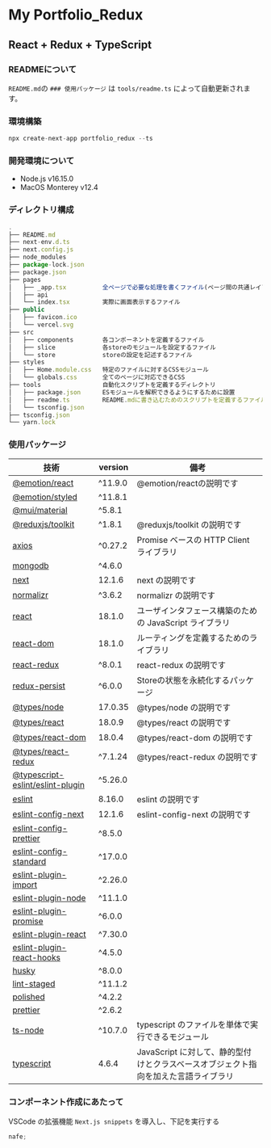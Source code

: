 # My Portfolio_Redux

## React + Redux + TypeScript

### READMEについて

`README.md`の `### 使用パッケージ` は `tools/readme.ts` によって自動更新されます。

### 環境構築

```ts
npx create-next-app portfolio_redux --ts
```

 ### 開発環境について

- Node.js v16.15.0
- MacOS Monterey v12.4

### ディレクトリ構成

```ts
.
├── README.md
├── next-env.d.ts
├── next.config.js
├── node_modules
├── package-lock.json
├── package.json
├── pages
│   ├── _app.tsx          全ページで必要な処理を書くファイル(ページ間の共通レイアウト・共通のstate・グローバルなCSS・各Routeコンポーネントのラップ・ReduxのProvider設定など)
│   ├── api
│   └── index.tsx         実際に画面表示するファイル
├── public
│   ├── favicon.ico
│   └── vercel.svg
├── src
│   ├── components        各コンポーネントを定義するファイル
│   ├── slice             各storeのモジュールを設定するファイル
│   └── store             storeの設定を記述するファイル
├── styles
│   ├── Home.module.css   特定のファイルに対するCSSモジュール
│   └── globals.css       全てのページに対応できるCSS
├── tools                 自動化スクリプトを定義するディレクトリ
│   ├── package.json      ESモジュールを解釈できるようにするために設置
│   ├── readme.ts         README.mdに書き込むためのスクリプトを定義するファイル
│   └── tsconfig.json
├── tsconfig.json
└── yarn.lock
```

### 使用パッケージ

| 技術 | version | 備考 |
| ---- | ------- | ---- |
| [@emotion/react](https://www.npmjs.com/package/@emotion/react) | ^11.9.0 | @emotion/reactの説明です |
| [@emotion/styled](https://www.npmjs.com/package/@emotion/styled) | ^11.8.1 |  |
| [@mui/material](https://www.npmjs.com/package/@mui/material) | ^5.8.1 |  |
| [@reduxjs/toolkit](https://www.npmjs.com/package/@reduxjs/toolkit) | ^1.8.1 | @reduxjs/toolkit の説明です |
| [axios](https://www.npmjs.com/package/axios) | ^0.27.2 | Promise ベースの HTTP Client ライブラリ |
| [mongodb](https://www.npmjs.com/package/mongodb) | ^4.6.0 |  |
| [next](https://www.npmjs.com/package/next) | 12.1.6 | next の説明です |
| [normalizr](https://www.npmjs.com/package/normalizr) | ^3.6.2 | normalizr の説明です |
| [react](https://www.npmjs.com/package/react) | 18.1.0 | ユーザインタフェース構築のための JavaScript ライブラリ |
| [react-dom](https://www.npmjs.com/package/react-dom) | 18.1.0 | ルーティングを定義するためのライブラリ |
| [react-redux](https://www.npmjs.com/package/react-redux) | ^8.0.1 | react-redux の説明です |
| [redux-persist](https://www.npmjs.com/package/redux-persist) | ^6.0.0 | Storeの状態を永続化するパッケージ |
| [@types/node](https://www.npmjs.com/package/@types/node) | 17.0.35 | @types/node の説明です |
| [@types/react](https://www.npmjs.com/package/@types/react) | 18.0.9 | @types/react の説明です |
| [@types/react-dom](https://www.npmjs.com/package/@types/react-dom) | 18.0.4 | @types/react-dom の説明です |
| [@types/react-redux](https://www.npmjs.com/package/@types/react-redux) | ^7.1.24 | @types/react-redux の説明です |
| [@typescript-eslint/eslint-plugin](https://www.npmjs.com/package/@typescript-eslint/eslint-plugin) | ^5.26.0 |  |
| [eslint](https://www.npmjs.com/package/eslint) | 8.16.0 | eslint の説明です |
| [eslint-config-next](https://www.npmjs.com/package/eslint-config-next) | 12.1.6 | eslint-config-next の説明です |
| [eslint-config-prettier](https://www.npmjs.com/package/eslint-config-prettier) | ^8.5.0 |  |
| [eslint-config-standard](https://www.npmjs.com/package/eslint-config-standard) | ^17.0.0 |  |
| [eslint-plugin-import](https://www.npmjs.com/package/eslint-plugin-import) | ^2.26.0 |  |
| [eslint-plugin-node](https://www.npmjs.com/package/eslint-plugin-node) | ^11.1.0 |  |
| [eslint-plugin-promise](https://www.npmjs.com/package/eslint-plugin-promise) | ^6.0.0 |  |
| [eslint-plugin-react](https://www.npmjs.com/package/eslint-plugin-react) | ^7.30.0 |  |
| [eslint-plugin-react-hooks](https://www.npmjs.com/package/eslint-plugin-react-hooks) | ^4.5.0 |  |
| [husky](https://www.npmjs.com/package/husky) | ^8.0.0 |  |
| [lint-staged](https://www.npmjs.com/package/lint-staged) | ^11.1.2 |  |
| [polished](https://www.npmjs.com/package/polished) | ^4.2.2 |  |
| [prettier](https://www.npmjs.com/package/prettier) | ^2.6.2 |  |
| [ts-node](https://www.npmjs.com/package/ts-node) | ^10.7.0 | typescript のファイルを単体で実行できるモジュール |
| [typescript](https://www.npmjs.com/package/typescript) | 4.6.4 | JavaScript に対して、静的型付けとクラスベースオブジェクト指向を加えた言語ライブラリ |

### コンポーネント作成にあたって

VSCode の拡張機能 `Next.js snippets` を導入し、下記を実行する

```ts
nafe;
```
